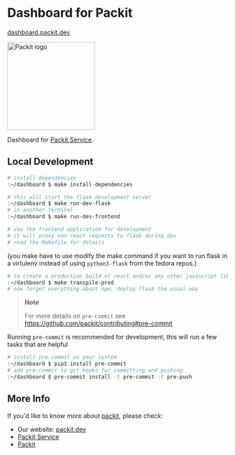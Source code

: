 # Dashboard for Packit

[dashboard.packit.dev](https://dashboard.packit.dev)

<img src="./files/logos/prod.png" alt="Packit logo" width="200"/>

Dashboard for [Packit Service](https://github.com/packit-service).

## Local Development

```bash
# install dependencies
:~/dashboard $ make install-dependencies
```

```bash
# this will start the flask development server
:~/dashboard $ make run-dev-flask
# in another terminal
:~/dashboard $ make run-dev-frontend

# use the frontend application for development
# it will proxy non react requests to flask during dev
# read the Makefile for details
```

(you make have to use modify the make command if you want to run flask in a virtulenv instead of using `python3-flask` from the fedora repos.)

```bash
# to create a production build of react and/or any other javascript libs
:~/dashboard $ make transpile-prod
# now forget everything about npm, deploy flask the usual way
```

> **Note**
>
> For more details on `pre-commit` see https://github.com/packit/contributing#pre-commit

Running `pre-commit` is recommended for development, this will run a few tasks that are helpful

```bash
# install pre-commit on your system
:~/dashboard $ pip3 install pre-commit
# add pre-commit to git hooks for committing and pushing
:~/dashboard $ pre-commit install -t pre-commit -t pre-push
```

## More Info

If you'd like to know more about [packit](https://github.com/packit-service), please check:

- Our website: [packit.dev](https://packit.dev/)
- [Packit Service](https://github.com/packit-service/packit-service)
- [Packit](https://github.com/packit-service/packit)
